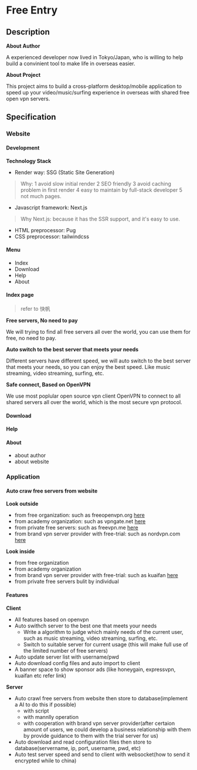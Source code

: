 # Free Entry

## Description

**About Author**

A experienced developer now lived in Tokyo/Japan, who is willing to help build a convinient tool to make life in overseas easier.

**About Project**

This project aims to build a cross-platform desktop/mobile application to speed up your video/music/surfing experience in overseas with shared free open vpn servers.

## Specification

### Website
#### Development

**Technology Stack**

- Render way: SSG (Static Site Generation)

> Why: 1 avoid slow initial render 2 SEO friendly 3 avoid caching problem in first render 4 easy to maintain by full-stack developer 5 not much pages.

- Javascript framework: Next.js

> Why Next.js: because it has the SSR support, and it's easy to use.
- HTML preprocessor: Pug
- CSS preprocessor: tailwindcss


#### Menu

- Index
- Download
- Help
- About

#### Index page

> refer to 快帆

**Free servers, No need to pay**

We will trying to find all free servers all over the world, you can use them for free, no need to pay.

**Auto switch to the best server that meets your needs**

Different servers have different speed, we will auto switch to the best server that meets your needs, so you can enjoy the best speed. Like music streaming, video streaming, surfing, etc.

**Safe connect, Based on OpenVPN**

We use most poplular open source vpn client OpenVPN to connect to all shared servers all over the world, which is the most secure vpn protocol.



#### Download

#### Help

#### About

- about author
- about website

### Application

#### Auto craw free servers from website

**Look outside**

- from free organization: such as freeopenvpn.org [here](https://www.freeopenvpn.org/premium.php?cntid=UK&lang=en)
- from academy organization: such as vpngate.net [here](https://www.vpngate.net/en/)
- from private free servers: such as freevpn.me [here](https://freevpn.me/)
- from brand vpn server provider with free-trial: such as nordvpn.com [here](https://nordvpn.com/)

**Look inside**

- from free organization
- from academy organization
- from brand vpn server provider with free-trial: such as kuaifan [here](https://www.kuaifan.co/)
- from private free servers bulit by individual

#### Features

**Client**

- All features based on openvpn
- Auto swithch server to the best one that meets your needs
  - Write a algorithm to judge which mainly needs of the current user, such as music streaming, video streaming, surfing, etc.
  - Switch to suitable server for current usage (this will make full use of the limited number of free servers)
- Auto update server list with username/pwd
- Auto download config files and auto import to client
- A banner space to show sponsor ads (like honeygain, expressvpn, kuaifan etc refer link)


**Server**

- Auto crawl free servers from website then store to database(implement a AI to do this if possible)
  - with script
  - with mannlly operation
  - with cooperation with brand vpn server provider(after certaion amount of users, we could develop a business relationship with them by provide guidance to them with the trial server for us)
- Auto download and read configuration files then store to database(servername, ip, port, username, pwd, etc)
- Auto test server speed and send to client with websocket(how to send it encrypted while to china)


